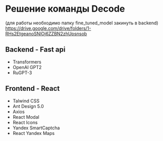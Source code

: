 # Решение команды Decode
(для работы необходимо папку fine_tuned_model закинуть в backend) https://drive.google.com/drive/folders/1-RHs2EtgeanoSNlOj6ZZBN2zhUpsnsob
## Backend - Fast api
- Transformers
- OpenAI GPT2 
- RuGPT-3
## Frontend - React
- Talwind CSS
- Ant Design 5.0
- Axios
- React Modal
- React Icons
- Yandex SmartCaptcha
- React Yandex Maps